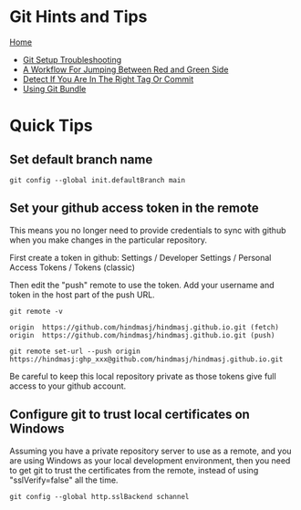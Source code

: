 # Git Hints and Tips

[Home](../index)

* [Git Setup Troubleshooting](setup-troubleshooting)
* [A Workflow For Jumping Between Red and Green Side](red-green-working)
* [Detect If You Are In The Right Tag Or Commit](git-commit-detect)
* [Using Git Bundle](using-git-bundle)

# Quick Tips

## Set default branch name

``git config --global init.defaultBranch main``

## Set your github access token in the remote

This means you no longer need to provide credentials to sync with github when you make changes in the particular repository.

First create a token in github: Settings / Developer Settings / Personal Access Tokens / Tokens (classic)

Then edit the "push" remote to use the token. Add your username and token in the host part of the push URL.

```
git remote -v

origin  https://github.com/hindmasj/hindmasj.github.io.git (fetch)
origin  https://github.com/hindmasj/hindmasj.github.io.git (push)

git remote set-url --push origin  https://hindmasj:ghp_xxx@github.com/hindmasj/hindmasj.github.io.git
```

Be careful to keep this local repository private as those tokens give full access to your github account.

## Configure git to trust local certificates on Windows

Assuming you have a private repository server to use as a remote, and you are using Windows as your local development environment, then you need to get git to trust the certificates from the remote, instead of using "sslVerify=false" all the time.

``git config --global http.sslBackend schannel``
